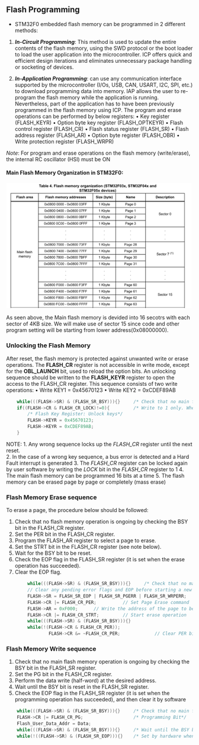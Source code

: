## Flash Programming

* STM32F0 embedded flash memory can be programmed in 2 different methods:
1. ***In-Circuit Programming***: This method is used to update the entire contents of the flash memory, using the SWD protocol or the boot loader to load the user application into the microcontroller. ICP offers quick and efficient design iterations and eliminates unnecessary package handling or socketing of devices.

2. ***In-Application Programming***: can use any communication interface supported by the microcontroller (I/Os, USB, CAN, USART, I2C, SPI, etc.) to download programming data into memory. IAP allows the user to re-program the flash memory while the application is running. Nevertheless, part of the application has to have been previously programmed in the flash memory using ICP.
The program and erase operations can be performed by below registers:
 • Key register (FLASH_KEYR)
 • Option byte key register (FLASH_OPTKEYR)
 • Flash control register (FLASH_CR)
 • Flash status register (FLASH_SR)
 • Flash address register (FLASH_AR)
 • Option byte register (FLASH_OBR)
 • Write protection register (FLASH_WRPR)

 *Note*: For program and erase operations on the flash memory (write/erase), the internal RC oscillator (HSI) must be ON

#### Main Flash Memory Organization in STM32F0:

<img src="docs/mem_org.png" alt="alt text" width="500"><br>

As seen above, the Main flash memory is devided into 16 secotrs with each sector of 4KB size. We will make use of sector 15 since code and other program setting will be starting from lower address(0x08000000). 

### Unlocking the Flash Memory

After reset, the flash memory is protected against unwanted write or erase operations. The **FLASH_CR** register is not accessible in write mode, except for the **OBL_LAUNCH** bit, used to reload the option bits. An unlocking sequence should be written to the **FLASH_KEYR** register to open the access to the FLASH_CR register. This sequence consists of two write 
operations:
 • Write KEY1 = 0x45670123
 • Write KEY2 = 0xCDEF89AB

``` C
    while(((FLASH->SR) & (FLASH_SR_BSY))){}     /* Check that no main flash memory operation is ongoing. Busy Flag*/
    if((FLASH->CR & FLASH_CR_LOCK)!=0){         /* Write to 1 only. When it is set, it indicates that the flash is locked*/
        /* Flash Key Register: Unlock keys*/
        FLASH->KEYR = 0x45670123;
        FLASH->KEYR = 0xCDEF89AB;
    }
```

NOTE:   1. Any wrong sequence locks up the *FLASH_CR* register until the next reset.<br>
        2. In the case of a wrong key sequence, a bus error is detected and a Hard Fault interrupt is generated
        3. The *FLASH_CR* register can be locked again by user software by writing the *LOCK* bit in the *FLASH_CR* register to 1
        4. The main flash memory can be programmed 16 bits at a time
        5. The flash memory can be erased page by page or completely (mass erase)

### Flash Memory Erase sequence

To erase a page, the procedure below should be followed:

1. Check that no flash memory operation is ongoing by checking the BSY bit in the FLASH_CR register.
2. Set the PER bit in the FLASH_CR register.
3. Program the FLASH_AR register to select a page to erase.
4. Set the STRT bit in the FLASH_CR register (see note below).
5. Wait for the BSY bit to be reset.
6. Check the EOP flag in the FLASH_SR register (it is set when the erase operation has succeeded).
7. Clear the EOP flag.

``` C
        while(((FLASH->SR) & (FLASH_SR_BSY))){}     /* Check that no main flash memory operation is ongoing. Busy Flag*/
        // Clear any pending error flags and EOP before starting a new operation
        FLASH->SR = FLASH_SR_EOP | FLASH_SR_PGERR | FLASH_SR_WRPERR;
        FLASH->CR |= FLASH_CR_PER;          // Set Page Erase command
        FLASH->AR = 0xF000;      // Write the address of the page to be erased
        FLASH->CR |= FLASH_CR_STRT;         // Start erase operation
        while(((FLASH->SR) & (FLASH_SR_BSY))){} 
        while(!(FLASH->CR & FLASH_CR_PER));
                FLASH->CR &= ~FLASH_CR_PER;             // Clear PER bit after each page erase
```

### Flash Memory Write sequence

1. Check that no main flash memory operation is ongoing by checking the BSY bit in the FLASH_SR register.
2. Set the PG bit in the FLASH_CR register.
3. Perform the data write (half-word) at the desired address.
4. Wait until the BSY bit is reset in the FLASH_SR register.
5. Check the EOP flag in the FLASH_SR register (it is set when the programming operation has succeeded), and then clear it by software

``` C
    while(((FLASH->SR) & (FLASH_SR_BSY))){}     /* Check that no main flash memory operation is ongoing. Busy Flag*/
    FLASH->CR |= FLASH_CR_PG;                   /* Programming Bit*/
    Flash_User_Data_Addr = Data;
    while(((FLASH->SR) & (FLASH_SR_BSY))){}     /* Wait until the BSY bit is reset. Busy Flag*/
    while(!((FLASH->SR) & (FLASH_SR_EOP))){}    /* Set by hardware when a flash operation (programming / erase) is complete*/
```   
